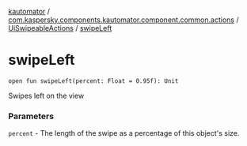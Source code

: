 [kautomator](../../index.md) / [com.kaspersky.components.kautomator.component.common.actions](../index.md) / [UiSwipeableActions](index.md) / [swipeLeft](./swipe-left.md)

# swipeLeft

`open fun swipeLeft(percent: Float = 0.95f): Unit`

Swipes left on the view

### Parameters

`percent` - The length of the swipe as a percentage of this object's size.